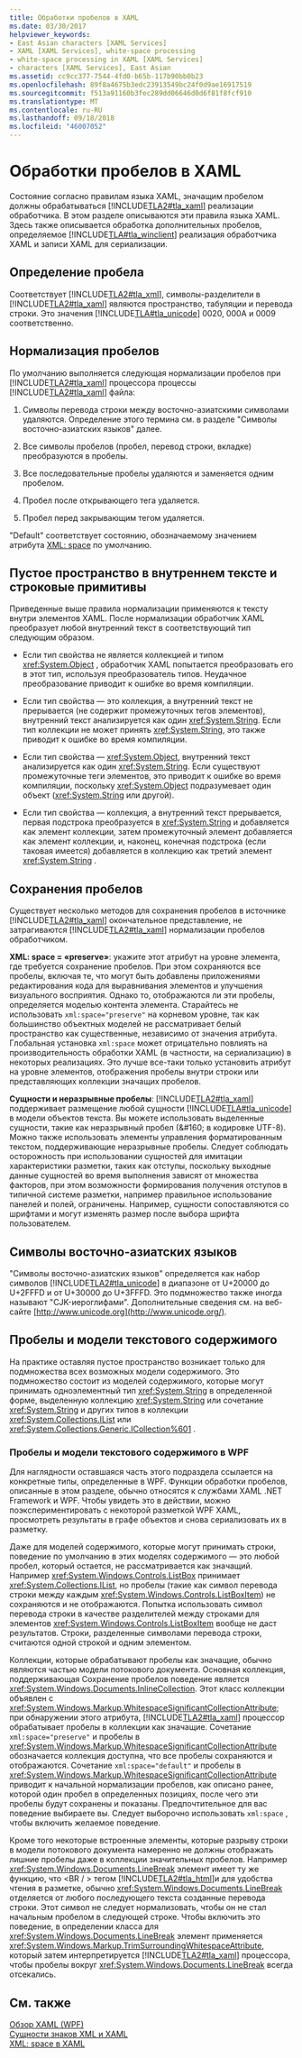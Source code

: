 ```yaml
---
title: Обработки пробелов в XAML
ms.date: 03/30/2017
helpviewer_keywords:
- East Asian characters [XAML Services]
- XAML [XAML Services], white-space processing
- white-space processing in XAML [XAML Services]
- characters [XAML Services], East Asian
ms.assetid: cc9cc377-7544-4fd0-b65b-117b90bb0b23
ms.openlocfilehash: 89f8a4675b3edc23913549bc24f0d9ae16917519
ms.sourcegitcommit: f513a91160b3fec289dd06646d0d6f81f8fcf910
ms.translationtype: MT
ms.contentlocale: ru-RU
ms.lasthandoff: 09/18/2018
ms.locfileid: "46007052"
---
```

# <a name="white-space-processing-in-xaml"></a>Обработки пробелов в XAML
Состояние согласно правилам языка XAML, значащим пробелом должны обрабатываться [!INCLUDE[TLA2#tla_xaml](../../../includes/tla2sharptla-xaml-md.md)] реализации обработчика. В этом разделе описываются эти правила языка XAML. Здесь также описывается обработка дополнительных пробелов, определяемое [!INCLUDE[TLA#tla_winclient](../../../includes/tlasharptla-winclient-md.md)] реализация обработчика XAML и записи XAML для сериализации.  
  
<a name="whitespace_definition"></a>   
## <a name="white-space-definition"></a>Определение пробела  
 Соответствует [!INCLUDE[TLA2#tla_xml](../../../includes/tla2sharptla-xml-md.md)], символы-разделители в [!INCLUDE[TLA2#tla_xaml](../../../includes/tla2sharptla-xaml-md.md)] являются пространство, табуляции и перевода строки. Это значения [!INCLUDE[TLA#tla_unicode](../../../includes/tlasharptla-unicode-md.md)] 0020, 000A и 0009 соответственно.  
  
<a name="whitespace_normalization"></a>   
## <a name="white-space-normalization"></a>Нормализация пробелов  
 По умолчанию выполняется следующая нормализации пробелов при [!INCLUDE[TLA2#tla_xaml](../../../includes/tla2sharptla-xaml-md.md)] процессора процессы [!INCLUDE[TLA2#tla_xaml](../../../includes/tla2sharptla-xaml-md.md)] файла:  
  
1.  Символы перевода строки между восточно-азиатскими символами удаляются. Определение этого термина см. в разделе "Символы восточно-азиатских языков" далее.  
  
2.  Все символы пробелов (пробел, перевод строки, вкладке) преобразуются в пробелы.  
  
3.  Все последовательные пробелы удаляются и заменяется одним пробелом.  
  
4.  Пробел после открывающего тега удаляется.  
  
5.  Пробел перед закрывающим тегом удаляется.  
  
 "Default" соответствует состоянию, обозначаемому значением атрибута [XML: space](../../../docs/framework/xaml-services/xml-space-handling-in-xaml.md) по умолчанию.  
  
<a name="whitespace_in_inner_text_and_string_primitives"></a>   
## <a name="white-space-in-inner-text-and-string-primitives"></a>Пустое пространство в внутреннем тексте и строковые примитивы  
 Приведенные выше правила нормализации применяются к тексту внутри элементов XAML. После нормализации обработчик XAML преобразует любой внутренний текст в соответствующий тип следующим образом.  
  
-   Если тип свойства не является коллекцией и типом <xref:System.Object> , обработчик XAML попытается преобразовать его в этот тип, используя преобразователь типов. Неудачное преобразование приводит к ошибке во время компиляции.  
  
-   Если тип свойства — это коллекция, а внутренний текст не прерывается (не содержит промежуточных тегов элементов), внутренний текст анализируется как один <xref:System.String>. Если тип коллекции не может принять <xref:System.String>, это также приводит к ошибке во время компиляции.  
  
-   Если тип свойства — <xref:System.Object>, внутренний текст анализируется как один <xref:System.String>. Если существуют промежуточные теги элементов, это приводит к ошибке во время компиляции, поскольку <xref:System.Object> подразумевает один объект (<xref:System.String> или другой).  
  
-   Если тип свойства — коллекция, а внутренний текст прерывается, первая подстрока преобразуется в <xref:System.String> и добавляется как элемент коллекции, затем промежуточный элемент добавляется как элемент коллекции, и, наконец, конечная подстрока (если таковая имеется) добавляется в коллекцию как третий элемент <xref:System.String> .  
  
<a name="preserving_whitespace"></a>   
## <a name="preserving-white-space"></a>Сохранения пробелов  
 Существует несколько методов для сохранения пробелов в источнике [!INCLUDE[TLA2#tla_xaml](../../../includes/tla2sharptla-xaml-md.md)] окончательное представление, не затрагиваются [!INCLUDE[TLA2#tla_xaml](../../../includes/tla2sharptla-xaml-md.md)] нормализации пробелов обработчиком.  
  
 **XML: space = «preserve»**: укажите этот атрибут на уровне элемента, где требуется сохранение пробелов. При этом сохраняются все пробелы, включая те, что могут быть добавлены приложениями редактирования кода для выравнивания элементов и улучшения визуального восприятия. Однако то, отображаются ли эти пробелы, определяется моделью контента элемента. Старайтесь не использовать `xml:space="preserve"` на корневом уровне, так как большинство объектных моделей не рассматривает белый пространство как существенные, независимо от значения атрибута. Глобальная установка `xml:space` может отрицательно повлиять на производительность обработки XAML (в частности, на сериализацию) в некоторых реализациях. Это лучше все-таки только установить атрибут на уровне элементов, отображения пробелы внутри строки или представляющих коллекции значащих пробелов.  
  
 **Сущности и неразрывные пробелы**: [!INCLUDE[TLA2#tla_xaml](../../../includes/tla2sharptla-xaml-md.md)] поддерживает размещение любой сущности [!INCLUDE[TLA#tla_unicode](../../../includes/tlasharptla-unicode-md.md)] в модели объектов текста. Вы можете использовать выделенные сущности, такие как неразрывный пробел (&\#160; в кодировке UTF-8). Можно также использовать элементы управления форматированным текстом, поддерживающие неразрывные пробелы. Следует соблюдать осторожность при использовании сущностей для имитации характеристики разметки, таких как отступы, поскольку выходные данные сущностей во время выполнения зависят от множества факторов, при этом возможности формирования получения отступов в типичной системе разметки, например правильное использование панелей и полей, ограничены. Например, сущности сопоставляются со шрифтами и могут изменять размер после выбора шрифта пользователем.  
  
<a name="east_asian_characters"></a>   
## <a name="east-asian-characters"></a>Символы восточно-азиатских языков  
 "Символы восточно-азиатских языков" определяется как набор символов [!INCLUDE[TLA2#tla_unicode](../../../includes/tla2sharptla-unicode-md.md)] в диапазоне от U+20000 до U+2FFFD и от U+30000 до U+3FFFD. Это подмножество также иногда называют "CJK-иероглифами". Дополнительные сведения см. на веб-сайте [http://www.unicode.org](http://www.unicode.org/).  
  
<a name="whitespace_and_text_content_models"></a>   
## <a name="white-space-and-text-content-models"></a>Пробелы и модели текстового содержимого  
 На практике оставляя пустое пространство возникает только для подмножества всех возможных модели содержимого. Это подмножество состоит из моделей содержимого, которые могут принимать одноэлементный тип <xref:System.String> в определенной форме, выделенную коллекцию <xref:System.String> или сочетание <xref:System.String> и других типов в коллекции <xref:System.Collections.IList> или <xref:System.Collections.Generic.ICollection%601> .  
  
### <a name="white-space-and-text-content-models-in-wpf"></a>Пробелы и модели текстового содержимого в WPF  
 Для наглядности оставшаяся часть этого подраздела ссылается на конкретные типы, определенные в WPF. Функции обработки пробелов, описанные в этом разделе, обычно относятся к службами XAML .NET Framework и WPF. Чтобы увидеть это в действии, можно поэкспериментировать с некоторой разметкой WPF XAML, просмотреть результаты в графе объектов и снова сериализовать их в разметку.  
  
 Даже для моделей содержимого, которые могут принимать строки, поведение по умолчанию в этих моделях содержимого — это любой пробел, который остается, не рассматривается как значащий. Например <xref:System.Windows.Controls.ListBox> принимает <xref:System.Collections.IList>, но пробелы (такие как символ перевода строки между каждым <xref:System.Windows.Controls.ListBoxItem>) не сохраняются и не отображаются. Попытка использовать символ перевода строки в качестве разделителей между строками для элементов <xref:System.Windows.Controls.ListBoxItem> вообще не даст результатов. Строки, разделенные символами перевода строки, считаются одной строкой и одним элементом.  
  
 Коллекции, которые обрабатывают пробелы как значащие, обычно являются частью модели потокового документа. Основная коллекция, поддерживающая Сохранение пробелов поведение является <xref:System.Windows.Documents.InlineCollection>. Этот класс коллекции объявлен с <xref:System.Windows.Markup.WhitespaceSignificantCollectionAttribute>; при обнаружении этого атрибута, [!INCLUDE[TLA2#tla_xaml](../../../includes/tla2sharptla-xaml-md.md)] процессор обрабатывает пробелы в коллекции как значащие. Сочетание `xml:space="preserve"` и пробелы в <xref:System.Windows.Markup.WhitespaceSignificantCollectionAttribute> обозначается коллекция доступна, что все пробелы сохраняются и отображаются. Сочетание `xml:space="default"` и пробелы в <xref:System.Windows.Markup.WhitespaceSignificantCollectionAttribute> приводит к начальной нормализации пробелов, как описано ранее, которой один пробел в определенных позициях, после чего эти пробелы будут сохранены и показаны. Предпочтительное для вас поведение выбираете вы. Следует выборочно использовать `xml:space` , чтобы включить желаемое поведение.  
  
 Кроме того некоторые встроенные элементы, которые разрыву строки в модели потокового документа намеренно не должны отображать лишние пробелы даже в коллекции значительных пробелов. Например <xref:System.Windows.Documents.LineBreak> элемент имеет ту же функцию, что \<BR / > тегом [!INCLUDE[TLA2#tla_html](../../../includes/tla2sharptla-html-md.md)]и для удобства чтения в разметке, обычно <xref:System.Windows.Documents.LineBreak> отделяется от любого последующего текста созданные перевода строки. Этот символ не следует нормализовать, чтобы он не стал начальным пробелом в следующей строке. Чтобы включить это поведение, в определении класса для <xref:System.Windows.Documents.LineBreak> элемент применяется <xref:System.Windows.Markup.TrimSurroundingWhitespaceAttribute>, который затем интерпретируется [!INCLUDE[TLA2#tla_xaml](../../../includes/tla2sharptla-xaml-md.md)] процессора, чтобы пробелы вокруг <xref:System.Windows.Documents.LineBreak> всегда отсекались.  
  
## <a name="see-also"></a>См. также  
 [Обзор XAML (WPF)](../../../docs/framework/wpf/advanced/xaml-overview-wpf.md)  
 [Сущности знаков XML и XAML](../../../docs/framework/xaml-services/xml-character-entities-and-xaml.md)  
 [XML: space в XAML](../../../docs/framework/xaml-services/xml-space-handling-in-xaml.md)
